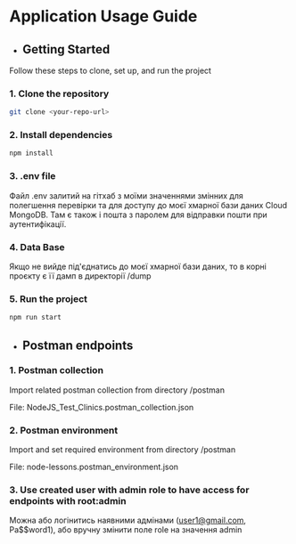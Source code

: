 # Application Usage Guide

- ## Getting Started

Follow these steps to clone, set up, and run the project

### 1. Clone the repository

```bash
git clone <your-repo-url>
```

### 2. Install dependencies

```bash
npm install
```

### 3. .env file
Файл .env залитий на гітхаб з моїми значеннями змінних для полегшення перевірки та для доступу до моєї хмарної бази даних Cloud MongoDB. Там є також і пошта з паролем для відправки пошти при аутентифікації.

### 4. Data Base
Якщо не вийде під'єднатись до моєї хмарної бази даних, то в корні проєкту є її дамп в директорії /dump 

### 5. Run the project
```bash
npm run start
```

- ## Postman endpoints

### 1. Postman collection
Import related postman collection from directory /postman

File: NodeJS_Test_Clinics.postman_collection.json

### 2. Postman environment
Import and set required environment from directory /postman

File: node-lessons.postman_environment.json

### 3. Use created user with admin role to have access for endpoints with root:admin
Можна або логінитись наявними адмінами (user1@gmail.com, Pa$$word1), або вручну змінити поле role на значення admin